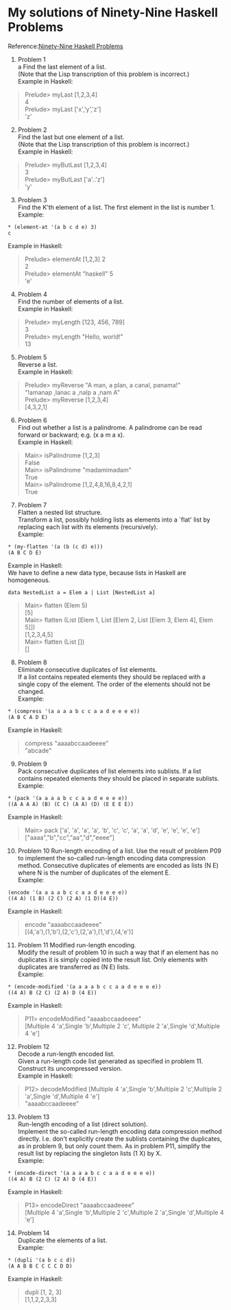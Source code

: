 My solutions of Ninety-Nine Haskell Problems
======

Reference:[Ninety-Nine Haskell Problems](http://www.haskell.org/haskellwiki/H-99:_Ninety-Nine_Haskell_Problems)  

1. Problem 1  
  a Find the last element of a list.  
  (Note that the Lisp transcription of this problem is incorrect.)  
  Example in Haskell:  
  >Prelude> myLast [1,2,3,4]  
  >4  
  >Prelude> myLast ['x','y','z']  
  >'z'  

2. Problem 2  
  Find the last but one element of a list.  
  (Note that the Lisp transcription of this problem is incorrect.)  
  Example in Haskell:  
  >Prelude> myButLast [1,2,3,4]  
  >3  
  >Prelude> myButLast ['a'..'z']  
  >'y'  

3. Problem 3  
  Find the K'th element of a list. The first element in the list is number 1.  
  Example:  
  ```
  * (element-at '(a b c d e) 3)   
  c  
  ```
  Example in Haskell:   
  >Prelude> elementAt [1,2,3] 2  
  >2  
  >Prelude> elementAt "haskell" 5  
  > 'e'  

4. Problem 4  
  Find the number of elements of a list.  
  Example in Haskell:  
  >Prelude> myLength [123, 456, 789]  
  >3  
  >Prelude> myLength "Hello, world!"  
  >13  

5. Problem 5  
  Reverse a list.  
  Example in Haskell:  
  >Prelude> myReverse "A man, a plan, a canal, panama!"  
  >"!amanap ,lanac a ,nalp a ,nam A"  
  >Prelude> myReverse [1,2,3,4]  
  >[4,3,2,1]  

6. Problem 6  
  Find out whether a list is a palindrome. A palindrome can be read forward or backward; e.g. (x a m a x).  
  Example in Haskell:  
  >Main> isPalindrome [1,2,3]  
  >False  
  >Main> isPalindrome "madamimadam"  
  >True  
  >Main> isPalindrome [1,2,4,8,16,8,4,2,1]  
  >True  

7. Problem 7  
  Flatten a nested list structure.  
  Transform a list, possibly holding lists as elements into a `flat' list by replacing each list with its elements (recursively).  
  Example:  
  ```
  * (my-flatten '(a (b (c d) e)))  
  (A B C D E)  
  ```  
  Example in Haskell:  
  We have to define a new data type, because lists in Haskell are homogeneous.  
  ```
  data NestedList a = Elem a | List [NestedList a]  
  ```  
  >Main> flatten (Elem 5)  
  >[5]  
  >Main> flatten (List [Elem 1, List [Elem 2, List [Elem 3, Elem 4], Elem 5]])  
  >[1,2,3,4,5]  
  >Main> flatten (List [])  
  >[]  

8. Problem 8  
  Eliminate consecutive duplicates of list elements.  
  If a list contains repeated elements they should be replaced with a single copy of the element. The order of the elements should not be changed.  
  Example:  
  ```
  * (compress '(a a a a b c c a a d e e e e))
  (A B C A D E)
  ```
  Example in Haskell:  
  >compress "aaaabccaadeeee"  
  >"abcade"  

9. Problem 9  
  Pack consecutive duplicates of list elements into sublists. If a list contains repeated elements they should be placed in separate sublists.  
  Example:  
  ```
  * (pack '(a a a a b c c a a d e e e e))  
  ((A A A A) (B) (C C) (A A) (D) (E E E E))  
  ```  
  Example in Haskell:  
  >Main> pack ['a', 'a', 'a', 'a', 'b', 'c', 'c', 'a', 'a', 'd', 'e', 'e', 'e', 'e']  
  >["aaaa","b","cc","aa","d","eeee"]  

10. Problem 10
  Run-length encoding of a list. Use the result of problem P09 to implement the so-called run-length encoding data compression method. Consecutive duplicates of elements are encoded as lists (N E) where N is the number of duplicates of the element E.  
  Example:  
  ```
  (encode '(a a a a b c c a a d e e e e))  
  ((4 A) (1 B) (2 C) (2 A) (1 D)(4 E))  
  ```  
  Example in Haskell:  
  >encode "aaaabccaadeeee"  
  >[(4,'a'),(1,'b'),(2,'c'),(2,'a'),(1,'d'),(4,'e')]  

11. Problem 11
  Modified run-length encoding.  
  Modify the result of problem 10 in such a way that if an element has no duplicates it is simply copied into the result list. Only elements with duplicates are transferred as (N E) lists.  
  Example:  
  ```
  * (encode-modified '(a a a a b c c a a d e e e e))  
  ((4 A) B (2 C) (2 A) D (4 E))  
  ```  
  Example in Haskell:  
  >P11> encodeModified "aaaabccaadeeee"  
  >[Multiple 4 'a',Single 'b',Multiple 2 'c', Multiple 2 'a',Single 'd',Multiple 4 'e']  

12. Problem 12  
  Decode a run-length encoded list.  
  Given a run-length code list generated as specified in problem 11. Construct its uncompressed version.  
  Example in Haskell:  
  >P12> decodeModified [Multiple 4 'a',Single 'b',Multiple 2 'c',Multiple 2 'a',Single 'd',Multiple 4 'e']  
  >"aaaabccaadeeee"  

13. Problem 13  
  Run-length encoding of a list (direct solution).  
  Implement the so-called run-length encoding data compression method directly. I.e. don't explicitly create the sublists containing the duplicates, as in problem 9, but only count them. As in problem P11, simplify the result list by replacing the singleton lists (1 X) by X.  
  Example:  
  ```
  * (encode-direct '(a a a a b c c a a d e e e e))  
  ((4 A) B (2 C) (2 A) D (4 E))  
  ```  
  Example in Haskell:  
  >P13> encodeDirect "aaaabccaadeeee"  
  >[Multiple 4 'a',Single 'b',Multiple 2 'c',Multiple 2 'a',Single 'd',Multiple 4 'e']  

14. Problem 14  
  Duplicate the elements of a list.  
  Example:  
  ```
  * (dupli '(a b c c d))  
  (A A B B C C C C D D)  
  ```  
  Example in Haskell:  
  >dupli [1, 2, 3]  
  [1,1,2,2,3,3]  


